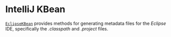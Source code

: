 # IntelliJ KBean

<!-- autogen-doc -->

[`EclipseKBean`](https://github.com/jeka-dev/jeka/blob/master/dev.jeka.core/src/main/java/dev/jeka/core/tool/builtins/tooling/ide/EclipseKBean.java) 
provides methods for generating metadata files for the _Eclipse_ IDE, specifically the *.classpath* and *.project* files.

